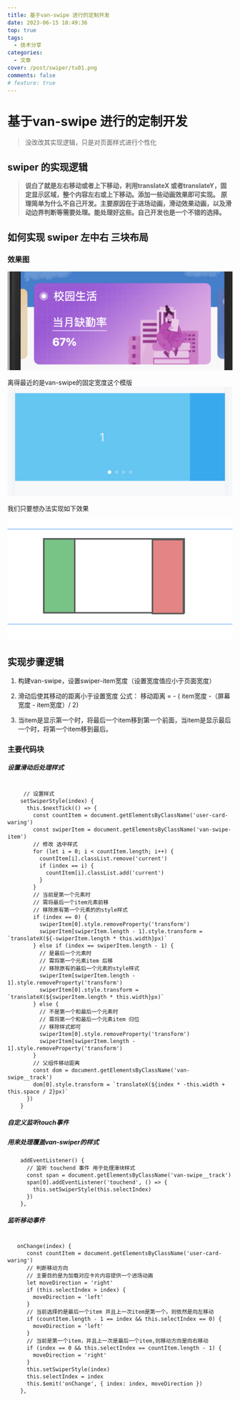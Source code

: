 ```yaml
---
title: 基于van-swipe 进行的定制开发
date: 2023-06-15 18:49:36
top: true
tags:
  - 技术分享
categories:
  - 文章
cover: /post/swiper/tu01.png
comments: false
# feature: true
---
```


# 基于van-swipe 进行的定制开发

> 没改改其实现逻辑，只是对页面样式进行个性化

## swiper 的实现逻辑

> **说白了就是左右移动或者上下移动，利用translateX 或者translateY，固定显示区域，整个内容左右或上下移动。添加一些动画效果即可实现。**
> **原理简单为什么不自己开发。主要原因在于进场动画，滑动效果动画，以及滑动边界判断等需要处理。能处理好这些。自己开发也是一个不错的选择。**


## 如何实现 swiper 左中右 三块布局

### 效果图
![效果图](./swiper/tu01.png)

离得最近的是van-swipe的固定宽度这个模版
![van-swiper](./swiper/tu03.png)

我们只要想办法实现如下效果

![van-swiper](./swiper/tu02.png)


## 实现步骤逻辑

1. 构建van-swipe，设置swiper-item宽度（设置宽度值应小于页面宽度）

2. 滑动后使其移动的距离小于设置宽度 公式： 移动距离 = - ( item宽度 -（屏幕宽度 - item宽度）/ 2) 

3. 当item是显示第一个时，将最后一个item移到第一个前面，当item是显示最后一个时，将第一个item移到最后。

### 主要代码块

##### 设置滑动后处理样式
```vue

     // 设置样式
    setSwiperStyle(index) {
      this.$nextTick(() => {
        const countItem = document.getElementsByClassName('user-card-waring')
        const swiperItem = document.getElementsByClassName('van-swipe-item')
        // 修改 选中样式
        for (let i = 0; i < countItem.length; i++) {
          countItem[i].classList.remove('current')
          if (index == i) {
            countItem[i].classList.add('current')
          }
        }
        // 当前是第一个元素时
        // 需将最后一个item元素前移
        // 移除原有第一个元素的的style样式
        if (index == 0) {
          swiperItem[0].style.removeProperty('transform')
          swiperItem[swiperItem.length - 1].style.transform = `translateX(${-swiperItem.length * this.width}px)`
        } else if (index == swiperItem.length - 1) {
          // 是最后一个元素时
          // 需将第一个元素item 后移
          // 移除原有的最后一个元素的style样式
          swiperItem[swiperItem.length - 1].style.removeProperty('transform')
          swiperItem[0].style.transform = `translateX(${swiperItem.length * this.width}px)`
        } else {
          // 不是第一个和最后一个元素时
          // 需将第一个和最后一个元素item 归位
          // 移除样式即可
          swiperItem[0].style.removeProperty('transform')
          swiperItem[swiperItem.length - 1].style.removeProperty('transform')
        }
        // 父组件移动距离
        const dom = document.getElementsByClassName('van-swipe__track')
        dom[0].style.transform = `translateX(${index * -this.width + this.space / 2}px)`
      })
    }
```

##### 自定义监听touch事件
##### 用来处理覆盖van-swiper的样式
```vue
    addEventListener() {
      // 监听 touchend 事件 用于处理滑块样式
      const span = document.getElementsByClassName('van-swipe__track')
      span[0].addEventListener('touchend', () => {
        this.setSwiperStyle(this.selectIndex)
      })
    },

```

##### 监听移动事件
```vue 

   onChange(index) {
      const countItem = document.getElementsByClassName('user-card-waring')
      // 判断移动方向
      // 主要目的是为加载对应卡片内容提供一个进场动画
      let moveDirection = 'right'
      if (this.selectIndex > index) {
        moveDirection = 'left'
      }
      // 当前选择的是最后一个item 并且上一次item是第一个。则依然是向左移动
      if (countItem.length - 1 == index && this.selectIndex == 0) {
        moveDirection = 'left'
      }
      // 当前是第一个item，并且上一次是最后一个item,则移动方向是向右移动
      if (index == 0 && this.selectIndex == countItem.length - 1) {
        moveDirection = 'right'
      }
      this.setSwiperStyle(index)
      this.selectIndex = index
      this.$emit('onChange', { index: index, moveDirection })
    },

```
